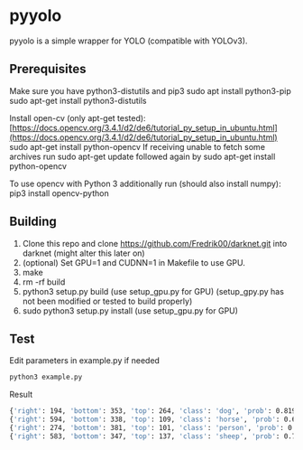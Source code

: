 # pyyolo
pyyolo is a simple wrapper for YOLO (compatible with YOLOv3).

## Prerequisites
Make sure you have python3-distutils and pip3
sudo apt install python3-pip
sudo apt-get install python3-distutils

Install open-cv (only apt-get tested):
[https://docs.opencv.org/3.4.1/d2/de6/tutorial_py_setup_in_ubuntu.html](https://docs.opencv.org/3.4.1/d2/de6/tutorial_py_setup_in_ubuntu.html)
sudo apt-get install python-opencv
If receiving unable to fetch some archives run
sudo apt-get update
followed again by
sudo apt-get install python-opencv

To use opencv with Python 3 additionally run (should also install numpy):
pip3 install opencv-python

## Building
1. Clone this repo and clone https://github.com/Fredrik00/darknet.git into darknet (might alter this later on)
2. (optional) Set GPU=1 and CUDNN=1 in Makefile to use GPU.
3. make
4. rm -rf build
5. python3 setup.py build (use setup_gpu.py for GPU) (setup_gpy.py has not been modified or tested to build properly)
6. sudo python3 setup.py install (use setup_gpu.py for GPU)

## Test
Edit parameters in example.py if needed
```bash
python3 example.py
```
Result
```bash
{'right': 194, 'bottom': 353, 'top': 264, 'class': 'dog', 'prob': 0.8198755383491516, 'left': 71}
{'right': 594, 'bottom': 338, 'top': 109, 'class': 'horse', 'prob': 0.6106302738189697, 'left': 411}
{'right': 274, 'bottom': 381, 'top': 101, 'class': 'person', 'prob': 0.702547550201416, 'left': 184}
{'right': 583, 'bottom': 347, 'top': 137, 'class': 'sheep', 'prob': 0.7186083197593689, 'left': 387}
```
